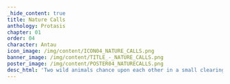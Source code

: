 ```yaml
---
_hide_content: true
title: Nature Calls
anthology: Protasis
chapter: 01
order: 04
character: Antau
icon_image: /img/content/ICON04_NATURE_CALLS.png
banner_image: /img/content/TITLE_-_NATURE_CALLS.png
poster_image: /img/content/POSTER04_NATURECALLS.png
desc_html: 'Two wild animals chance upon each other in a small clearing off a quiet mountain trail. Conflict arises from the core of all beings; some business cannot be settled with words. 7 pages.'
---
```

